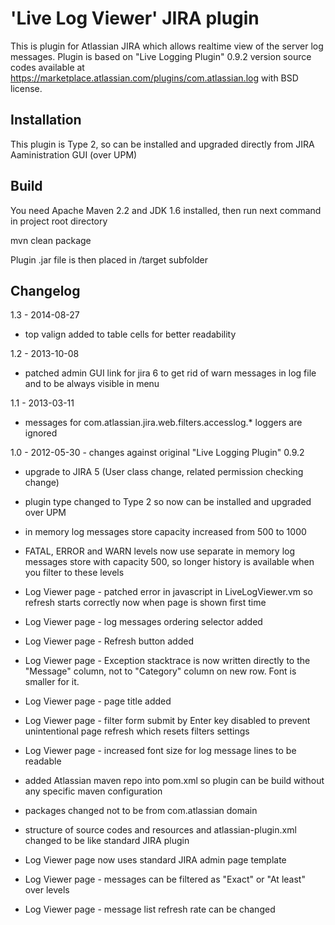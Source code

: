 'Live Log Viewer' JIRA plugin
==============================

This is plugin for Atlassian JIRA which allows realtime view of the server log messages.
Plugin is based on "Live Logging Plugin" 0.9.2 version source codes available at https://marketplace.atlassian.com/plugins/com.atlassian.log with BSD license.

Installation
-------------
This plugin is Type 2, so can be installed and upgraded directly from JIRA Aaministration GUI (over UPM) 

Build
-------------
You need Apache Maven 2.2 and JDK 1.6 installed, then run next command in project root directory

mvn clean package

Plugin .jar file is then placed in /target subfolder


Changelog
-------------

1.3 - 2014-08-27
- top valign added to table cells for better readability 

1.2 - 2013-10-08
- patched admin GUI link for jira 6 to get rid of warn messages in log file and to be always visible in menu

1.1 - 2013-03-11
- messages for com.atlassian.jira.web.filters.accesslog.* loggers are ignored

1.0 - 2012-05-30 - changes against original "Live Logging Plugin" 0.9.2
- upgrade to JIRA 5 (User class change, related permission checking change)
- plugin type changed to Type 2 so now can be installed and upgraded over UPM
- in memory log messages store capacity increased from 500 to 1000
- FATAL, ERROR and WARN levels now use separate in memory log messages store with capacity 500, so longer history is available when you filter to these levels
- Log Viewer page - patched error in javascript in LiveLogViewer.vm so refresh starts correctly now when page is shown first time
- Log Viewer page - log messages ordering selector added 
- Log Viewer page - Refresh button added
- Log Viewer page - Exception stacktrace is now written directly to the "Message" column, not to "Category" column on new row. Font is smaller for it.
- Log Viewer page - page title added
- Log Viewer page - filter form submit by Enter key disabled to prevent unintentional page refresh which resets filters settings
- Log Viewer page - increased font size for log message lines to be readable
- added Atlassian maven repo into pom.xml so plugin can be build without any specific maven configuration
- packages changed not to be from com.atlassian domain

- structure of source codes and resources and atlassian-plugin.xml changed to be like standard JIRA plugin
- Log Viewer page now uses standard JIRA admin page template
- Log Viewer page - messages can be filtered as "Exact" or "At least" over levels
- Log Viewer page - message list refresh rate can be changed 